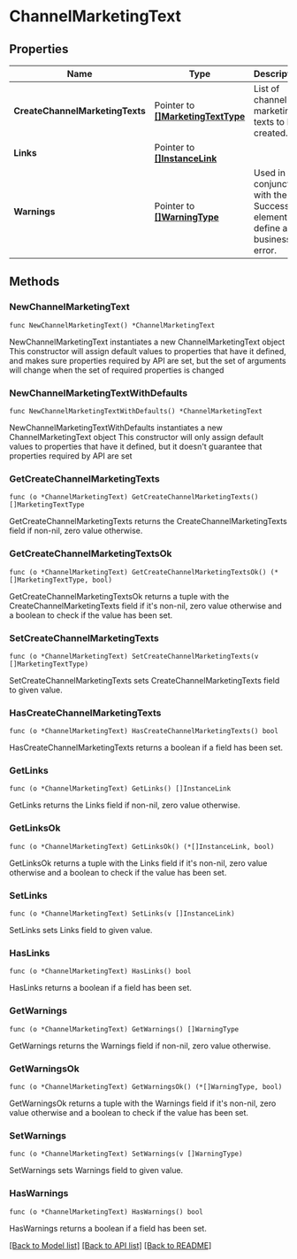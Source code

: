 # ChannelMarketingText

## Properties

Name | Type | Description | Notes
------------ | ------------- | ------------- | -------------
**CreateChannelMarketingTexts** | Pointer to [**[]MarketingTextType**](MarketingTextType.md) | List of channel marketing texts to be created. | [optional] 
**Links** | Pointer to [**[]InstanceLink**](InstanceLink.md) |  | [optional] 
**Warnings** | Pointer to [**[]WarningType**](WarningType.md) | Used in conjunction with the Success element to define a business error. | [optional] 

## Methods

### NewChannelMarketingText

`func NewChannelMarketingText() *ChannelMarketingText`

NewChannelMarketingText instantiates a new ChannelMarketingText object
This constructor will assign default values to properties that have it defined,
and makes sure properties required by API are set, but the set of arguments
will change when the set of required properties is changed

### NewChannelMarketingTextWithDefaults

`func NewChannelMarketingTextWithDefaults() *ChannelMarketingText`

NewChannelMarketingTextWithDefaults instantiates a new ChannelMarketingText object
This constructor will only assign default values to properties that have it defined,
but it doesn't guarantee that properties required by API are set

### GetCreateChannelMarketingTexts

`func (o *ChannelMarketingText) GetCreateChannelMarketingTexts() []MarketingTextType`

GetCreateChannelMarketingTexts returns the CreateChannelMarketingTexts field if non-nil, zero value otherwise.

### GetCreateChannelMarketingTextsOk

`func (o *ChannelMarketingText) GetCreateChannelMarketingTextsOk() (*[]MarketingTextType, bool)`

GetCreateChannelMarketingTextsOk returns a tuple with the CreateChannelMarketingTexts field if it's non-nil, zero value otherwise
and a boolean to check if the value has been set.

### SetCreateChannelMarketingTexts

`func (o *ChannelMarketingText) SetCreateChannelMarketingTexts(v []MarketingTextType)`

SetCreateChannelMarketingTexts sets CreateChannelMarketingTexts field to given value.

### HasCreateChannelMarketingTexts

`func (o *ChannelMarketingText) HasCreateChannelMarketingTexts() bool`

HasCreateChannelMarketingTexts returns a boolean if a field has been set.

### GetLinks

`func (o *ChannelMarketingText) GetLinks() []InstanceLink`

GetLinks returns the Links field if non-nil, zero value otherwise.

### GetLinksOk

`func (o *ChannelMarketingText) GetLinksOk() (*[]InstanceLink, bool)`

GetLinksOk returns a tuple with the Links field if it's non-nil, zero value otherwise
and a boolean to check if the value has been set.

### SetLinks

`func (o *ChannelMarketingText) SetLinks(v []InstanceLink)`

SetLinks sets Links field to given value.

### HasLinks

`func (o *ChannelMarketingText) HasLinks() bool`

HasLinks returns a boolean if a field has been set.

### GetWarnings

`func (o *ChannelMarketingText) GetWarnings() []WarningType`

GetWarnings returns the Warnings field if non-nil, zero value otherwise.

### GetWarningsOk

`func (o *ChannelMarketingText) GetWarningsOk() (*[]WarningType, bool)`

GetWarningsOk returns a tuple with the Warnings field if it's non-nil, zero value otherwise
and a boolean to check if the value has been set.

### SetWarnings

`func (o *ChannelMarketingText) SetWarnings(v []WarningType)`

SetWarnings sets Warnings field to given value.

### HasWarnings

`func (o *ChannelMarketingText) HasWarnings() bool`

HasWarnings returns a boolean if a field has been set.


[[Back to Model list]](../README.md#documentation-for-models) [[Back to API list]](../README.md#documentation-for-api-endpoints) [[Back to README]](../README.md)


